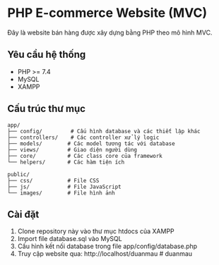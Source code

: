 # PHP E-commerce Website (MVC)

Đây là website bán hàng được xây dựng bằng PHP theo mô hình MVC.

## Yêu cầu hệ thống
- PHP >= 7.4
- MySQL
- XAMPP

## Cấu trúc thư mục
```
app/
├── config/         # Cấu hình database và các thiết lập khác
├── controllers/    # Các controller xử lý logic
├── models/        # Các model tương tác với database
├── views/         # Giao diện người dùng
├── core/          # Các class core của framework
└── helpers/       # Các hàm tiện ích

public/
├── css/           # File CSS
├── js/            # File JavaScript
└── images/        # File hình ảnh

```

## Cài đặt
1. Clone repository này vào thư mục htdocs của XAMPP
2. Import file database.sql vào MySQL
3. Cấu hình kết nối database trong file app/config/database.php
4. Truy cập website qua: http://localhost/duanmau #   d u a n m a u  
 